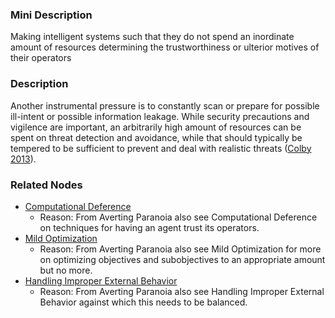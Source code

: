 ### Mini Description

Making intelligent systems such that they do not spend an inordinate amount of resources determining the trustworthiness or ulterior motives of their operators

### Description

Another instrumental pressure is to constantly scan or prepare for possible ill-intent or possible information leakage. While security precautions and vigilence are important, an arbitrarily high amount of resources can be spent on threat detection and avoidance, while that should typically be tempered to be sufficient to prevent and deal with realistic threats ([Colby 2013](http://www.csee.umbc.edu/courses/graduate/CMSC671/fall12/resources/colby_71.pdf)).

### Related Nodes

- [Computational Deference](/Value_Alignment/Control/Computational_Deference/Computational_Deference.md)
	- Reason: From Averting Paranoia also see Computational Deference on techniques for having an agent trust its operators.
- [Mild Optimization](/Value_Alignment/Validation/Averting_Instrumental_Incentives/Domesticity/Mild_Optimization/Mild_Optimization.md)
	- Reason: From Averting Paranoia also see Mild Optimization for more on optimizing objectives and subobjectives to an appropriate amount but no more.
- [Handling Improper External Behavior](/Value_Alignment/Security/Handling_Improper_External_Behavior/Handling_Improper_External_Behavior.md)
	- Reason: From Averting Paranoia also see Handling Improper External Behavior against which this needs to be balanced.
